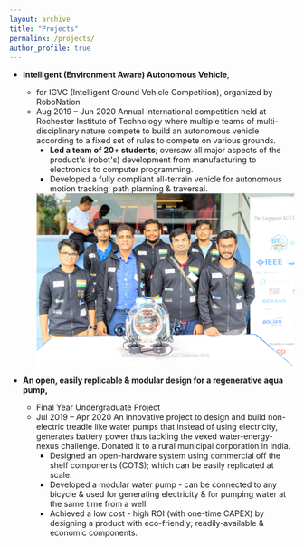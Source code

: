 ```yaml
---
layout: archive
title: "Projects"
permalink: /projects/
author_profile: true
---
```

* **Intelligent (Environment Aware) Autonomous Vehicle**,
  * for IGVC (Intelligent Ground Vehicle Competition), organized by RoboNation
  * Aug 2019 – Jun 2020
     Annual international competition held at Rochester Institute of Technology where multiple teams of multi-disciplinary nature compete to build an autonomous              vehicle according to a fixed set of rules to compete on various grounds.
       * **Led a team of 20+ students**; oversaw all major aspects of the product's (robot's) development from manufacturing to electronics to
computer programming.
       * Developed a fully compliant all-terrain vehicle for autonomous motion tracking; path planning & traversal.
       <img src="https://github.com/sakshammgupta/sakshammgupta.github.io/blob/2d77d00e395cd57f60951b0293114f41e8d72212/files/SAUVC_2018_1.jpg">
     
* **An open, easily replicable & modular design for a regenerative aqua pump,**
  * Final Year Undergraduate Project
  * Jul 2019 – Apr 2020
 An innovative project to design and build non-electric treadle like water pumps that instead of using electricity, generates battery power
thus tackling the vexed water-energy-nexus challenge. Donated it to a rural municipal corporation in India.
    * Designed an open-hardware system using commercial off the shelf components (COTS); which can be easily replicated at scale.
    * Developed a modular water pump - can be connected to any bicycle & used for generating electricity & for pumping water at the same
time from a well.
    * Achieved a low cost - high ROI (with one-time CAPEX) by designing a product with eco-friendly; readily-available & economic
components.
